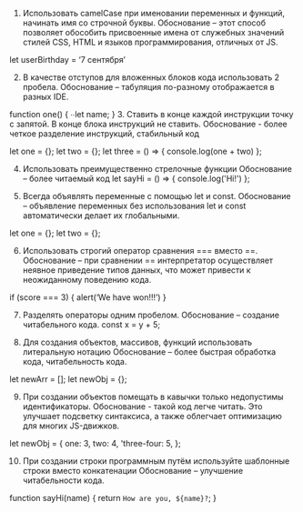 1.	Использовать camelCase при именовании переменных и функций, начинать имя со строчной буквы. 
Обоснование – этот способ позволяет обособить присвоенные имена от служебных значений стилей CSS, HTML и языков программирования, отличных от JS.

let userBirthday = ‘7 сентября’

2.	В качестве отступов для вложенных блоков кода использовать 2 пробела. 
Обоснование – табуляция по-разному отображается в разных IDE.

function one() { ∙∙let name; }
3.	Ставить в конце каждой инструкции точку с запятой. В конце блока инструкций не ставить.
Обоснование -  более четкое разделение инструкций, стабильный код

let one = {}; let two = {}; let three = () => {
console.log(one + two)
};

4.	Использовать преимущественно стрелочные функции
Обоснование – более читаемый код
let sayHi = () => {
console.log('Hi!')
};

5.	Всегда объявлять переменные с помощью let и const.
Обоснование – объявление переменных без использования let и const автоматически делает их глобальными.


let one = {}; let two = {};

6.	Использовать строгий оператор сравнения === вместо ==.
Обоснование – при сравнении == интерпретатор осуществляет неявное приведение типов данных, что может привести к неожиданному поведению кода.

if (score === 3) {
alert(‘We have won!!!’)
}

7.	Разделять операторы одним пробелом.
Обоснование – создание читабельного кода.
const x = y + 5;

8.	Для создания объектов, массивов, функций использовать литеральную нотацию
Обоснование – более быстрая обработка кода, читабельность кода.

let newArr = [];
let newObj = {};



9.	При создании объектов помещать в кавычки только недопустимы идентификаторы.
Обоснование - такой код легче читать. Это улучшает подсветку синтаксиса, а также облегчает оптимизацию для многих JS-движков.

let newObj = {
  one: 3,
  two: 4,
  'three-four: 5,
};

10.	При создании строки программным путём используйте шаблонные строки вместо конкатенации
Обоснование – улучшение читабельности кода.

function sayHi(name) {
  return `How are you, ${name}?`;
}






